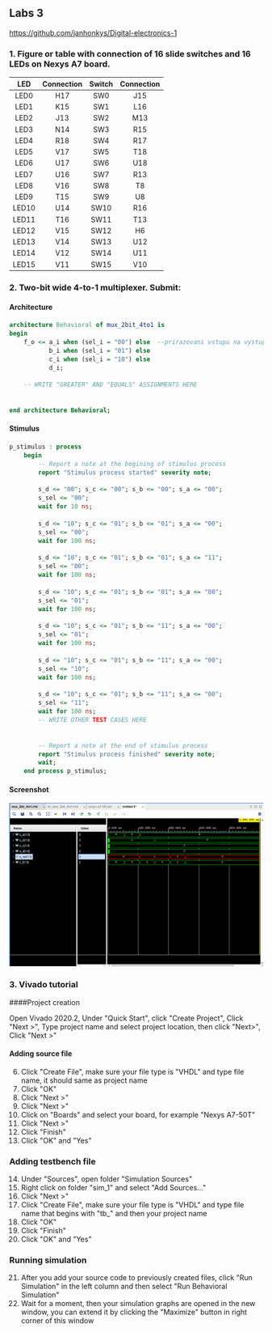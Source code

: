 ## Labs 3

https://github.com/janhonkys/Digital-electronics-1

### 1. Figure or table with connection of 16 slide switches and 16 LEDs on Nexys A7 board.

| **LED** | **Connection** | **Switch** | **Connection** | 
| :-: | :-: | :-: | :-: |
| LED0 | H17 | SW0 | J15 |
| LED1 | K15 | SW1 | L16 |
| LED2 | J13 | SW2 | M13 |
| LED3 | N14 | SW3 | R15 |
| LED4 | R18 | SW4 | R17 |
| LED5 | V17 | SW5 | T18 |
| LED6 | U17 | SW6 | U18 |
| LED7 | U16 | SW7 | R13 |
| LED8 | V16 | SW8 | T8 |
| LED9 | T15 | SW9 | U8 |
| LED10 | U14 | SW10 | R16 |
| LED11 | T16 | SW11 | T13 |
| LED12 | V15 | SW12 | H6 |
| LED13 | V14 | SW13 | U12 |
| LED14 | V12 | SW14 | U11 |
| LED15 | V11 | SW15 | V10 |

### 2. Two-bit wide 4-to-1 multiplexer. Submit:
#### Architecture
```vhdl
architecture Behavioral of mux_2bit_4to1 is
begin
    f_o <= a_i when (sel_i = "00") else  --prirazovani vstupu na vystup funkce
           b_i when (sel_i = "01") else
           c_i when (sel_i = "10") else
           d_i;

    -- WRITE "GREATER" AND "EQUALS" ASSIGNMENTS HERE


end architecture Behavioral;

```
#### Stimulus
```vhdl
p_stimulus : process
    begin
        -- Report a note at the begining of stimulus process
        report "Stimulus process started" severity note;

        s_d <= "00"; s_c <= "00"; s_b <= "00"; s_a <= "00"; 
        s_sel <= "00"; 
        wait for 10 ns;
        
        s_d <= "10"; s_c <= "01"; s_b <= "01"; s_a <= "00"; 
        s_sel <= "00"; 
        wait for 100 ns;
        
        s_d <= "10"; s_c <= "01"; s_b <= "01"; s_a <= "11"; 
        s_sel <= "00"; 
        wait for 100 ns; 
        
        s_d <= "10"; s_c <= "01"; s_b <= "01"; s_a <= "00"; 
        s_sel <= "01"; 
        wait for 100 ns;
        
        s_d <= "10"; s_c <= "01"; s_b <= "11"; s_a <= "00"; 
        s_sel <= "01"; 
        wait for 100 ns;
        
        s_d <= "10"; s_c <= "01"; s_b <= "11"; s_a <= "00"; 
        s_sel <= "10"; 
        wait for 100 ns;
        
        s_d <= "10"; s_c <= "01"; s_b <= "11"; s_a <= "00"; 
        s_sel <= "11"; 
        wait for 100 ns;
        -- WRITE OTHER TEST CASES HERE


        -- Report a note at the end of stimulus process
        report "Stimulus process finished" severity note;
        wait;
    end process p_stimulus;

```
#### Screenshot

![Screenshot](/Labs/03-Vivado/Images/sig.png)
### 3. Vivado tutorial
####Project creation

Open Vivado 2020.2, Under "Quick Start", click "Create Project", Click "Next >", Type project name and select project location, then click "Next>", Click "Next >"

#### Adding source file

6. Click "Create File", make sure your file type is "VHDL" and type file name, it should same as project name
7. Click "OK"
8. Click "Next >"
9. Click "Next >"
10. Click on "Boards" and select your board, for example "Nexys A7-50T"
11. Click "Next >"
12. Click "Finish"
13. Click "OK" and "Yes"

### Adding testbench file

14. Under "Sources", open folder "Simulation Sources"
15. Right click on folder "sim_1" and select "Add Sources..."
16. Click "Next >"
17. Click "Create File", make sure your file type is "VHDL" and type file name that begins with "tb_" and then your project name
18. Click "OK"
19. Click "Finish"
20. Click "OK" and "Yes"

### Running simulation

21. After you add your source code to previously created files, click "Run Simulation" in the left column and then select "Run Behavioral Simulation"
22. Wait for a moment, then your simulation graphs are opened in the new window, you can extend it by clicking the "Maximize" button in right corner of this window
